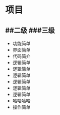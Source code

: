 # 项目
##二级
###三级
-------------------------------------
* 功能简单
* 界面简单
* 代码简介
* 逻辑简单
* 逻辑简单
* 逻辑简单
* 逻辑简单
* 逻辑简单
* 逻辑简单
* 哈哈哈哈
* 操作简单